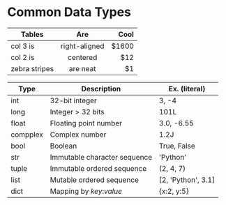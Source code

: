 # Common Data Types

| Tables        | Are           | Cool  |
| ------------- |:-------------:| -----:|
| col 3 is      | right-aligned | $1600 |
| col 2 is      | centered      |   $12 |
| zebra stripes | are neat      |    $1 |

| Type | Description | Ex. (literal) |
| ------------- | ------------- | ----- |
| int | 32-bit integer | 3, -4 |
| long | Integer > 32 bits | 101L |
| float | Floating point number | 3.0, -6.55  |
| compplex | Complex number | 1.2J |
| bool | Boolean | True, False |
| str | Immutable character sequence | 'Python' |
| tuple | Immutable ordered sequence | (2, 4, 7) |
| list | Mutable ordered sequence | [2, 'Python', 3.1] |
| dict | Mapping by *key*:*value* | {x:2, y:5} |
